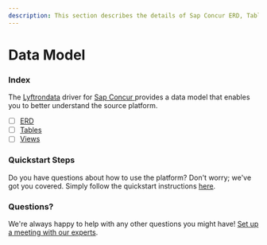 ```yaml
---
description: This section describes the details of Sap Concur ERD, Tables, and Views.
---
```


# Data Model

### Index

The  [Lyftrondata](https://www.lyftrondata.com/) driver for [Sap Concur](https://www.lyftrondata.com/integration/sap-concur/)[ ](https://www.lyftrondata.com/integration/sap-concur/)provides a data model that enables you to better understand the source platform.

* [ ] [ERD](../../../finance-analytics/sap-concur/data-model/erd.md)
* [ ] [Tables](../../../finance-analytics/sap-concur/data-model/tables.md)
* [ ] [Views](../../../finance-analytics/sap-concur/data-model/views.md)

### Quickstart Steps

Do you have questions about how to use the platform? Don't worry; we've got you covered. Simply follow the quickstart instructions [here](../../../../quickstart-steps.md).

### Questions? <a href="#questions" id="questions"></a>

We're always happy to help with any other questions you might have! [Set up a meeting with our experts](https://www.lyftrondata.com/book-a-meeting/).


